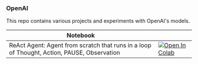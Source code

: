 ### OpenAI
This repo contains various projects and experiments with OpenAI's models.

| Notebook  |        |
|-----------|--------|
| ReAct Agent: Agent from scratch that runs in a loop of Thought, Action, PAUSE, Observation | [![Open In Colab](https://colab.research.google.com/assets/colab-badge.svg)](https://colab.research.google.com/github/aliakyurek/openai/blob/main/react_agent.ipynb) |

